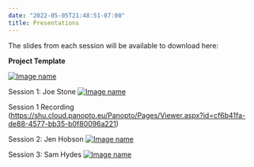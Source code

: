 ```yaml
---
date: "2022-05-05T21:48:51-07:00"
title: Presentations
---
```


The slides from each session will be available to download here:

**Project Template**

[![Image name](/./slides/presentation_gudie.png)](/./slides/Presention_gudie.pptx)

Session 1: Joe Stone
[![Image name](/./slides/Mon_am.png)](/./slides/Mon_am.pptx)

Session 1 Recording (https://shu.cloud.panopto.eu/Panopto/Pages/Viewer.aspx?id=cf6b41fa-de88-4577-bb35-b0f80096a221)

Session 2: Jen Hobson
[![Image name](/./slides/jen.png)](/./slides/Jen.pdf)

Session 3: Sam Hydes 
[![Image name](/./slides/dom.png)](/./slides/DoM_winter_school.pdf)
